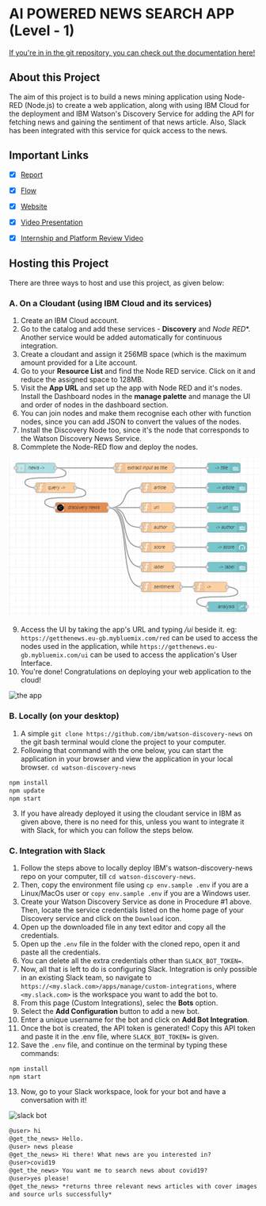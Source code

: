 # AI POWERED NEWS SEARCH APP (Level - 1)
[If you're in in the git repository, you can check out the documentation here!](http://sirat.me/llSPS-INT-229-AI-Powered-News-Search-App-Level-1-/)

## About this Project
The aim of this project is to build a news mining application using Node-RED (Node.js) to create a web application,
along with using IBM Cloud for the deployment and IBM Watson's Discovery Service for adding the API for fetching news
and gaining the sentiment of that news article. Also, Slack has been integrated with this service for quick access to the news.


## Important Links
- [x] [Report](Report.pdf)
- [x] [Flow](https://raw.githubusercontent.com/SmartPracticeschool/llSPS-INT-229-AI-Powered-News-Search-App-Level-1-/master/flows.json)
- [x] [Website](https://getthenews.eu-gb.mybluemix.net/ui)
- [x] [Video Presentation](https://youtu.be/vicnBOgkhXs)
- [x] [Internship and Platform Review Video](https://drive.google.com/file/d/1EC5pAO756_a3dhFt9O5p4IvHGWv7wloX/view?usp=sharing)


## Hosting this Project
There are three ways to host and use this project, as given below:


### A. On a Cloudant (using IBM Cloud and its services)
1. Create an IBM Cloud account.
2. Go to the catalog and add these services - **Discovery** and *Node RED**. Another service would be added automatically for continuous integration.
3. Create a cloudant and assign it 256MB space (which is the maximum amount provided for a Lite account.
4. Go to your **Resource List** and find the Node RED service. Click on it and reduce the assigned space to 128MB.
5. Visit the **App URL** and set up the app with Node RED and it's nodes. Install the Dashboard nodes in the **manage palette** and manage the UI and order of nodes in the dashboard section.
6. You can join nodes and make them recognise each other with function nodes, since you can add JSON to convert the values of the nodes.
7. Install the Discovery Node too, since it's the node that corresponds to the Watson Discovery News Service.
8. Commplete the Node-RED flow and deploy the nodes.

![the flow](images/flow.PNG)

9. Access the UI by taking the app's URL and typing _/ui_ beside it.
eg: `https://getthenews.eu-gb.mybluemix.com/red` can be used to access the nodes used in the application, while `https://getthenews.eu-gb.mybluemix.com/ui` can be used to access the application's User Interface.
10. You're done! Congratulations on deploying your web application to the cloud!

![the app](images/ezgif.com-gif-maker.gif)

### B. Locally (on your desktop)
1. A simple `git clone https://github.com/ibm/watson-discovery-news` on the git bash terminal would clone the project to your computer. 
2. Following that command with the one below, you can start the application in your browser and view the application in your local browser.
`cd watson-discovery-news`

```shell
npm install
npm update
npm start
```

3. If you have already deployed it using the cloudant service in IBM as given above, there is no need for this, unless you want to integrate
it with Slack, for which you can follow the steps below.

### C. Integration with Slack
1. Follow the steps above to locally deploy IBM's watson-discovery-news repo on your computer, till `cd watson-discovery-news`.
2. Then, copy the environment file using
`cp env.sample .env`
if you are a Linux/MacOs user
or
`copy env.sample .env`
if you are a Windows user.
3. Create your Watson Discovery Service as done in Procedure #1 above. 
Then, locate the service credentials listed on the home page of your Discovery service and click on the `Download` icon.
4. Open up the downloaded file in any text editor and copy all the credentials.
5. Open up the `.env` file in the folder with the cloned repo, open it and paste all the credentials.
6. You can delete all the extra credentials other than `SLACK_BOT_TOKEN=`.
7. Now, all that is left to do is configuring Slack. Integration is only possible in an existing Slack team, so navigate to `https://<my.slack.com>/apps/manage/custom-integrations`, where `<my.slack.com>` is the workspace you want to add the bot to.
8. From this page (Custom Integrations), selec the **Bots** option.
9. Select the **Add Configuration** button to add a new bot.
10. Enter a unique username for the bot and click on **Add Bot Integration**.
11. Once the bot is created, the API token is generated! Copy this API token and paste it in the .env file, where `SLACK_BOT_TOKEN=` is given.
12. Save the `.env` file, and continue on the terminal by typing these commands:
```shell
npm install
npm start
```
13. Now, go to your Slack workspace, look for your bot and have a conversation with it!

![slack bot](https://raw.githubusercontent.com/sBx99/llSPS-INT-229-AI-Powered-News-Search-App-Level-1-/updates/images/slackbot.PNG)

```slack
@user> hi
@get_the_news> Hello.
@user> news please
@get_the_news> Hi there! What news are you interested in?
@user>covid19
@get_the_news> You want me to search news about covid19?
@user>yes please!
@get_the_news> *returns three relevant news articles with cover images and source urls successfully*
```
